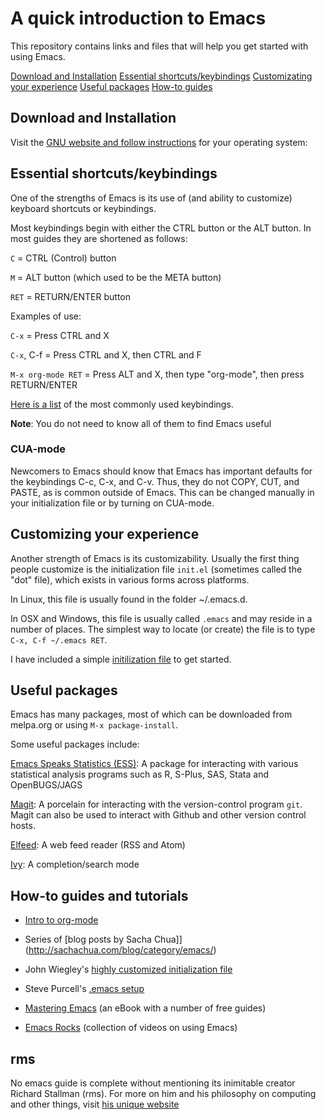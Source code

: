 # A quick introduction to Emacs

This repository contains links and files that will help you get started with using Emacs.

[Download and Installation](#Download)
[Essential shortcuts/keybindings](#Shortcuts)
[Customizating your experience](#Customizing)
[Useful packages](#Packages)
[How-to guides](#Guides)

## Download and Installation<a name = "Download">

Visit the [GNU website and follow instructions](https://www.gnu.org/software/emacs/download.html) for your operating system:


## Essential shortcuts/keybindings<a name = "Shortcuts">

One of the strengths of Emacs is its use of (and ability to customize) keyboard shortcuts or keybindings. 

Most keybindings begin with either the CTRL button or the ALT button. In most guides they are shortened as follows:

`C` = CTRL (Control) button

`M` = ALT button (which used to be the META button)

`RET` = RETURN/ENTER button


Examples of use:

`C-x` = Press CTRL and X

`C-x`, C-f = Press CTRL and X, then CTRL and F

`M-x org-mode RET` = Press ALT and X, then type "org-mode", then press RETURN/ENTER


[Here is a list](https://www.gnu.org/software/emacs/refcards/pdf/refcard.pdf) of the most commonly used keybindings. 

**Note**: You do not need to know all of them to find Emacs useful

### CUA-mode

Newcomers to Emacs should know that Emacs has important defaults for the keybindings C-c, C-x, and C-v. Thus, they do not COPY, CUT, and PASTE, as is common outside of Emacs. This can be changed manually in your initialization file or by turning on CUA-mode.

## Customizing your experience<a name = "Customizing">

Another strength of Emacs is its customizability. Usually the first thing people customize is the initialization file `init.el` (sometimes called the "dot" file), which exists in various forms across platforms. 

In Linux, this file is usually found in the folder ~/.emacs.d. 

In OSX and Windows, this file is usually called `.emacs` and may reside in a number of places. The simplest way to locate (or create) the file is to type `C-x, C-f ~/.emacs RET`. 

I have included a simple [initilization file](dotemacs.el) to get started. 

## Useful packages<a name = "Packages">

Emacs has many packages, most of which can be downloaded from melpa.org or using `M-x package-install`. 

Some useful packages include:

[Emacs Speaks Statistics (ESS)](https://ess.r-project.org/): A package for interacting with various statistical analysis programs such as R, S-Plus, SAS, Stata and OpenBUGS/JAGS


[Magit](https://magit.vc/): A porcelain for interacting with the version-control program `git`. Magit can also be used to interact with Github and other version control hosts.

[Elfeed](https://github.com/skeeto/elfeed): A web feed reader (RSS and Atom)

[Ivy](https://github.com/abo-abo/swiper): A completion/search mode

## How-to guides and tutorials<a name = "Guides">

- [Intro to org-mode](http://orgmode.org/worg/org-tutorials/orgtutorial_dto.html)

- Series of [blog posts by Sacha Chua]](http://sachachua.com/blog/category/emacs/)

- John Wiegley's [highly customized initialization file](https://github.com/jwiegley/dot-emacs)

- Steve Purcell's [.emacs setup](https://github.com/purcell/emacs.d)

- [Mastering Emacs](https://www.masteringemacs.org/all-articles) (an eBook with a number of free guides)

- [Emacs Rocks](http://emacsrocks.com) (collection of videos on using Emacs)

## rms

No emacs guide is complete without mentioning its inimitable creator Richard Stallman (rms). For more on him and his philosophy on computing and other things, visit [his unique website](https://stallman.org)
